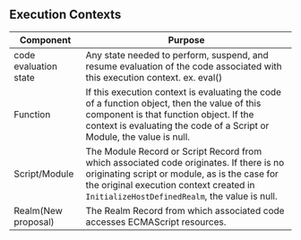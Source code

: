 ## Execution Contexts

| Component             | Purpose                                                                                                                                                                                                                              |
|-----------------------|--------------------------------------------------------------------------------------------------------------------------------------------------------------------------------------------------------------------------------------|
| code evaluation state | Any state needed to perform, suspend, and resume evaluation of the code associated with this   execution context. ex. eval()                                                                                                         |
| Function              | If this execution context is evaluating the code of a function object, then the value of this component is that function object.  If the context is evaluating the code of a Script or Module, the value is null.                    |
| Script/Module         | The Module Record or Script Record from which associated code originates.  If there is no originating script or module, as is the case for the original execution context created in `InitializeHostDefinedRealm`,  the value is null. |
| Realm(New proposal)   | The Realm Record from which associated code accesses ECMAScript resources.                                                                                                                                                           ||


